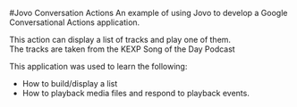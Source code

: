 #Jovo Conversation Actions
An example of using Jovo to develop a Google Conversational Actions application.

This action can display a list of tracks and play one of them.  
The tracks are taken from the KEXP Song of the Day Podcast
 
This application was used to learn the following:
* How to build/display a list
* How to playback media files and respond to playback events.

